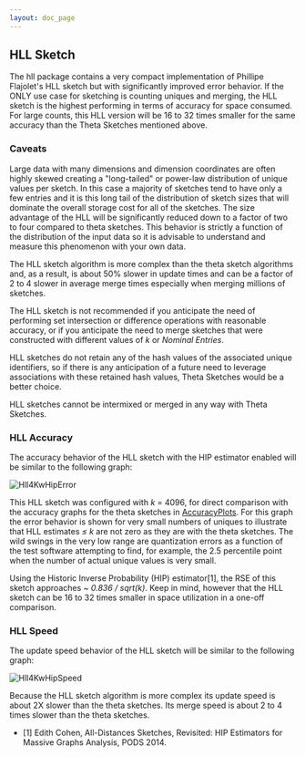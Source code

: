 ```yaml
---
layout: doc_page
---
```


## HLL Sketch
The hll package contains a very compact implementation of Phillipe Flajolet's
HLL sketch but with significantly improved error behavior.  If the ONLY use case for sketching is
counting uniques and merging, the HLL sketch is the highest performing in terms of accuracy for 
space consumed.  For large counts, this HLL version will be 16 to 32 times smaller for the same 
accuracy than the Theta Sketches mentioned above.

### Caveats
Large data with many dimensions and dimension coordinates are often highly skewed 
creating a "long-tailed" or power-law distribution of unique values per sketch. 
In this case a majority of sketches tend to have only a few entries and it is this long tail of
the distribution of sketch sizes that will dominate the overall storage cost for all of the 
sketches. The size advantage of the HLL will be significantly reduced down to a factor of 
two to four compared to theta sketches. This behavior is strictly a function of the 
distribution of the input data so it is advisable to understand and measure this phenomenon with
your own data.

The HLL sketch algorithm is more complex than the theta sketch algorithms and, as a result,
is about 50% slower in update times and can be a factor of 2 to 4 slower in average merge times 
especially when merging millions of sketches.

The HLL sketch is not recommended if you anticipate the need of performing set intersection 
or difference operations with reasonable accuracy, 
or if you anticipate the need to merge sketches that were constructed with different 
values of <i>k</i> or <i>Nominal Entries</i>.

HLL sketches do not retain any of the hash values of the associated unique identifiers, 
so if there is any anticipation of a future need to leverage associations with these 
retained hash values, Theta Sketches would be a better choice.

HLL sketches cannot be intermixed or merged in any way with Theta Sketches.

### HLL Accuracy

The accuracy behavior of the HLL sketch with the HIP estimator enabled will be similar to the following graph:

<img class="doc-img-half" src="{{site.docs_img_dir}}Hll4KwHipError.png" alt="Hll4KwHipError" />

This HLL sketch was configured with <i>k</i> = 4096, for direct comparison with the accuracy graphs for the
theta sketches in [AccuracyPlots](AccuracyPlots.html).  For this graph the error behavior is shown for very 
small numbers of uniques to illustrate that HLL estimates <i>&le; k</i> are not zero as they are with the theta
sketches.  The wild swings in the very low range are quantization errors as a function of the test software
attempting to find, for example, the 2.5 percentile point when the number of actual unique values is very small.

Using the Historic Inverse Probability (HIP) estimator[1], the RSE of this sketch approaches <i>~ 0.836 / sqrt(k)</i>.
Keep in mind, however that the HLL sketch can be 16 to 32 times smaller in space utilization in a one-off comparison.

### HLL Speed

The update speed behavior of the HLL sketch will be similar to the following graph:

<img class="doc-img-half" src="{{site.docs_img_dir}}Hll4KwHipSpeed.png" alt="Hll4KwHipSpeed" />

Because the HLL sketch algorithm is more complex its update speed is about 2X slower than the theta sketches. 
Its merge speed is about 2 to 4 times slower than the theta sketches.


* [1] Edith Cohen, All-Distances Sketches, Revisited: HIP Estimators for Massive Graphs Analysis, PODS 2014.

